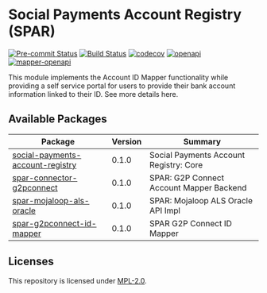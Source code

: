 # Social Payments Account Registry (SPAR)
[![Pre-commit Status](https://github.com/OpenG2P/social-payments-account-registry/actions/workflows/pre-commit.yml/badge.svg?branch=develop)](https://github.com/OpenG2P/social-payments-account-registry/actions/workflows/pre-commit.yml?query=branch%3Adevelop)
[![Build Status](https://github.com/OpenG2P/social-payments-account-registry/actions/workflows/test.yml/badge.svg?branch=develop)](https://github.com/OpenG2P/social-payments-account-registry/actions/workflows/test.yml?query=branch%3Adevelop)
[![codecov](https://codecov.io/gh/OpenG2P/social-payments-account-registry/branch/develop/graph/badge.svg)](https://codecov.io/gh/OpenG2P/social-payments-account-registry)
[![openapi](https://img.shields.io/badge/open--API-swagger-brightgreen)](https://validator.swagger.io/?url=https://raw.githubusercontent.com/OpenG2P/social-payments-account-registry/develop/api-docs/generated/openapi.json)
[![mapper-openapi](https://img.shields.io/badge/mapper%20open--API-swagger-brightgreen)](https://validator.swagger.io/?url=https://raw.githubusercontent.com/OpenG2P/social-payments-account-registry/develop/api-docs/generated/mapper-openapi.json)

This module implements the Account ID Mapper functionality while providing a self service portal for users to provide their bank account information linked to their ID. See more details here.

## Available Packages

Package | Version | Summary
----- | ------- | -------
[social-payments-account-registry](social-payments-account-registry/) | 0.1.0 | Social Payments Account Registry: Core
[spar-connector-g2pconnect](spar-connector-g2pconnect/) | 0.1.0 | SPAR: G2P Connect Account Mapper Backend
[spar-mojaloop-als-oracle](spar-mojaloop-als-oracle/) | 0.1.0 | SPAR: Mojaloop ALS Oracle API Impl
[spar-g2pconnect-id-mapper](spar-g2pconnect-id-mapper/) | 0.1.0 | SPAR G2P Connect ID Mapper

## Licenses

This repository is licensed under [MPL-2.0](LICENSE).

